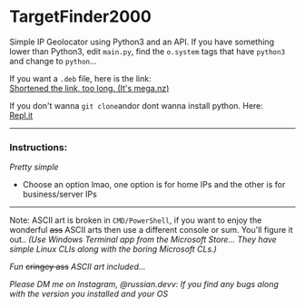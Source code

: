 # TargetFinder2000
Simple IP Geolocator using Python3 and an API.
If you have something lower than Python3, edit `main.py`, find the `o.system` tags that have `python3` and change to `python`...

If you want a `.deb` file, here is the link: \
<a href="https://mega.nz/file/PfgGDZiK#TZ9qjGB_XVyNlr60Xss70-ESiNHGXV3uRRSmKiNqSuI">Shortened the link, too long. (It's mega.nz)</a>

If you don't wanna `git clone`andor dont wanna install python. Here: \
<a href="https://replit.com/@RussianDev/Py-GeoIp-TF2000#home.py">Repl.it</a>

---
### Instructions:
*Pretty simple*

- Choose an option lmao, one option is for home IPs and the other is for business/server IPs

---
Note: ASCII art is broken in `CMD/PowerShell`, if you want to enjoy the wonderful ~~ass~~ ASCII arts then use a different console or sum. You'll figure it out..
  *(Use Windows Terminal app from the Microsoft Store... They have simple Linux CLIs along with the boring Microsoft CLs.)*
  

*Fun* ~~cringey ass~~ *ASCII art included...*

*Please DM me on Instagram, @russian.devv: If you find any bugs along with the version you installed and your OS*

